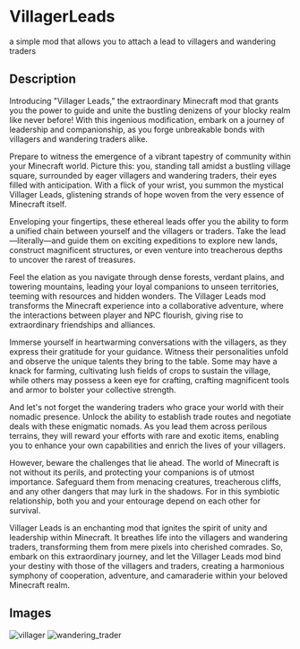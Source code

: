 # VillagerLeads
a simple mod that allows you to attach a lead to villagers and wandering traders
## Description
Introducing "Villager Leads," the extraordinary Minecraft mod that grants you the power to guide and unite the bustling denizens of your blocky realm like never before! With this ingenious modification, embark on a journey of leadership and companionship, as you forge unbreakable bonds with villagers and wandering traders alike.

Prepare to witness the emergence of a vibrant tapestry of community within your Minecraft world. Picture this: you, standing tall amidst a bustling village square, surrounded by eager villagers and wandering traders, their eyes filled with anticipation. With a flick of your wrist, you summon the mystical Villager Leads, glistening strands of hope woven from the very essence of Minecraft itself.

Enveloping your fingertips, these ethereal leads offer you the ability to form a unified chain between yourself and the villagers or traders. Take the lead—literally—and guide them on exciting expeditions to explore new lands, construct magnificent structures, or even venture into treacherous depths to uncover the rarest of treasures.

Feel the elation as you navigate through dense forests, verdant plains, and towering mountains, leading your loyal companions to unseen territories, teeming with resources and hidden wonders. The Villager Leads mod transforms the Minecraft experience into a collaborative adventure, where the interactions between player and NPC flourish, giving rise to extraordinary friendships and alliances.

Immerse yourself in heartwarming conversations with the villagers, as they express their gratitude for your guidance. Witness their personalities unfold and observe the unique talents they bring to the table. Some may have a knack for farming, cultivating lush fields of crops to sustain the village, while others may possess a keen eye for crafting, crafting magnificent tools and armor to bolster your collective strength.

And let's not forget the wandering traders who grace your world with their nomadic presence. Unlock the ability to establish trade routes and negotiate deals with these enigmatic nomads. As you lead them across perilous terrains, they will reward your efforts with rare and exotic items, enabling you to enhance your own capabilities and enrich the lives of your villagers.

However, beware the challenges that lie ahead. The world of Minecraft is not without its perils, and protecting your companions is of utmost importance. Safeguard them from menacing creatures, treacherous cliffs, and any other dangers that may lurk in the shadows. For in this symbiotic relationship, both you and your entourage depend on each other for survival.

Villager Leads is an enchanting mod that ignites the spirit of unity and leadership within Minecraft. It breathes life into the villagers and wandering traders, transforming them from mere pixels into cherished comrades. So, embark on this extraordinary journey, and let the Villager Leads mod bind your destiny with those of the villagers and traders, creating a harmonious symphony of cooperation, adventure, and camaraderie within your beloved Minecraft realm.
## Images
![villager](https://github.com/DcmanProductions/VillagerLeads/assets/5598099/4f7238f1-c497-4c75-84b1-20de08cd5839)
![wandering_trader](https://github.com/DcmanProductions/VillagerLeads/assets/5598099/85286f39-1274-4a1c-aa75-21d6f0e13772)
